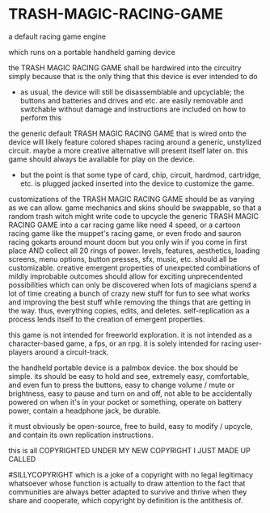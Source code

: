 # TRASH-MAGIC-RACING-GAME
a default racing game engine


which runs on a portable handheld gaming device

the TRASH MAGIC RACING GAME shall be hardwired into the circuitry simply because that is the only thing that this device is ever intended to do
- as usual, the device will still be disassemblable and upcyclable; the buttons and batteries and drives and etc. are easily removable and switchable without damage and instructions are included on how to perform this

the generic default TRASH MAGIC RACING GAME that is wired onto the device will likely feature colored shapes racing around a generic, unstylized circuit. maybe a more creative alternative will present itself later on. this game should always be available for play on the device.
  - but the point is that some type of card, chip, circuit, hardmod, cartridge, etc. is plugged jacked inserted into the device to customize the game.

customizations of the TRASH MAGIC RACING GAME should be as varying as we can allow. game mechanics and skins should be swappable, so that a random trash witch might write code to upcycle the generic TRASH MAGIC RACING GAME into a car racing game like need 4 speed, or a cartoon racing game like the muppet's racing game, or even frodo and sauron racing gokarts around mount doom but you only win if you come in first place AND collect all 20 rings of power. levels, features, aesthetics, loading screens, menu options, button presses, sfx, music, etc. should all be customizable. creative emergent properties of unexpected combinations of mildly improbable outcomes should allow for exciting unprecendented possibilities which can only be discovered when lots of magicians spend a lot of time creating a bunch of crazy new stuff for fun to see what works and improving the best stuff while removing the things that are getting in the way. thus, everything copies, edits, and deletes. self-replication as a process lends itself to the creation of emergent properties.

this game is not intended for freeworld exploration. it is not intended as a character-based game, a fps, or an rpg. it is solely intended for racing user-players around a circuit-track.

the handheld portable device is a palmbox device. the box should be simple. its should be easy to hold and see, extremely easy, comfortable, and even fun to press the buttons, easy to change volume / mute or brightness, easy to pause and turn on and off, not able to be accidentally powered on when it's in your pocket or something, operate on battery power, contain a headphone jack, be durable.

it must obviously be open-source, free to build, easy to modify / upcycle, and contain its own replication instructions.

this is all COPYRIGHTED UNDER MY NEW COPYRIGHT I JUST MADE UP CALLED

#SILLYCOPYRIGHT which is a joke of a copyright with no legal legitimacy whatsoever whose function is actually to draw attention to the fact that communities are always better adapted to survive and thrive when they share and cooperate, which copyright by definition is the antithesis of.

